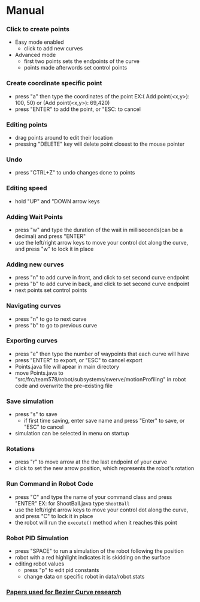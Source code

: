 # Manual
### Click to create points
 - Easy mode enabled
   - click to add new curves
 - Advanced mode
   - first two points sets the endpoints of the curve
   - points made afterwords set control points

### Create coordinate specific point
 - press "a" then type the coordinates of the point EX:( Add point(<x,y>): 100, 50) or (Add point(<x,y>): 69,420)
 - press "ENTER" to add the point, or "ESC: to cancel

### Editing points
 - drag points around to edit their location
 - pressing "DELETE" key will delete point closest to the mouse pointer

### Undo
 - press "CTRL+Z" to undo changes done to points

### Editing speed
 - hold "UP" and "DOWN arrow keys

### Adding Wait Points
 - press "w" and type the duration of the wait in milliseconds(can be a decimal) and press "ENTER"
 - use the left/right arrow keys to move your control dot along the curve, and press "w" to lock it in place

### Adding new curves
 - press "n" to add curve in front, and click to set second curve endpoint
 - press "b" to add curve in back,  and click to set second curve endpoint
 - next points set control points
	
### Navigating curves
 - press "n" to go to next curve
 - press "b" to go to previous curve
	
### Exporting curves
 - press "e" then type the number of waypoints that each curve will have
 - press "ENTER" to export, or "ESC" to cancel export
 - Points.java file will apear in main directory
 - move Points.java to "src/frc/team578/robot/subsystems/swerve/motionProfiling" in robot code and overwrite the pre-existing file

### Save simulation
 - press "s" to save
   - if first time saving, enter save name and press "Enter" to save, or "ESC" to cancel
 - simulation can be selected in menu on startup

### Rotations
 - press "r" to move arrow at the the last endpoint of your curve
 - click to set the new arrow position, which represents the robot's rotation
 
### Run Command in Robot Code
 - press "C" and type the name of your command class and press "ENTER" EX: for ShootBall.java type `ShootBall`
 - use the left/right arrow keys to move your control dot along the curve, and press "C" to lock it in place
 - the robot will run the `execute()` method when it reaches this point

### Robot PID Simulation
 - press "SPACE" to run a simulation of the robot following the position
 - robot with a red highlight indicates it is skidding on the surface
 - editing robot values
   - press "p" to edit pid constants
   - change data on specific robot in data/robot.stats

### [Papers used for Bezier Curve research](https://www.cs.cornell.edu/courses/cs4620/2017sp/slides/16spline-curves.pdf)
